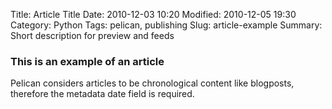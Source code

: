 Title: Article Title
Date: 2010-12-03 10:20
Modified: 2010-12-05 19:30
Category: Python
Tags: pelican, publishing
Slug: article-example
Summary: Short description for preview and feeds

### This is an example of an article

Pelican considers articles to be chronological content like blogposts, therefore the metadata date field is required.
